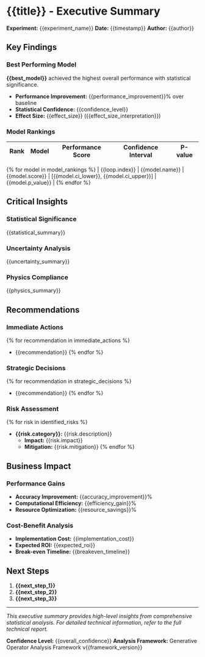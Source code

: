 # {{title}} - Executive Summary

**Experiment:** {{experiment_name}}
**Date:** {{timestamp}}
**Author:** {{author}}

## Key Findings

### Best Performing Model
**{{best_model}}** achieved the highest overall performance with statistical significance.

- **Performance Improvement:** {{performance_improvement}}% over baseline
- **Statistical Confidence:** {{confidence_level}}
- **Effect Size:** {{effect_size}} ({{effect_size_interpretation}})

### Model Rankings

| Rank | Model | Performance Score | Confidence Interval | P-value |
|------|-------|------------------|-------------------|---------|
{% for model in model_rankings %}
| {{loop.index}} | {{model.name}} | {{model.score}} | [{{model.ci_lower}}, {{model.ci_upper}}] | {{model.p_value}} |
{% endfor %}

## Critical Insights

### Statistical Significance
{{statistical_summary}}

### Uncertainty Analysis
{{uncertainty_summary}}

### Physics Compliance
{{physics_summary}}

## Recommendations

### Immediate Actions
{% for recommendation in immediate_actions %}
- {{recommendation}}
{% endfor %}

### Strategic Decisions
{% for recommendation in strategic_decisions %}
- {{recommendation}}
{% endfor %}

### Risk Assessment
{% for risk in identified_risks %}
- **{{risk.category}}:** {{risk.description}}
  - **Impact:** {{risk.impact}}
  - **Mitigation:** {{risk.mitigation}}
{% endfor %}

## Business Impact

### Performance Gains
- **Accuracy Improvement:** {{accuracy_improvement}}%
- **Computational Efficiency:** {{efficiency_gain}}%
- **Resource Optimization:** {{resource_savings}}%

### Cost-Benefit Analysis
- **Implementation Cost:** {{implementation_cost}}
- **Expected ROI:** {{expected_roi}}
- **Break-even Timeline:** {{breakeven_timeline}}

## Next Steps

1. **{{next_step_1}}**
2. **{{next_step_2}}**
3. **{{next_step_3}}**

---

*This executive summary provides high-level insights from comprehensive statistical analysis. For detailed technical information, refer to the full technical report.*

**Confidence Level:** {{overall_confidence}}
**Analysis Framework:** Generative Operator Analysis Framework v{{framework_version}}